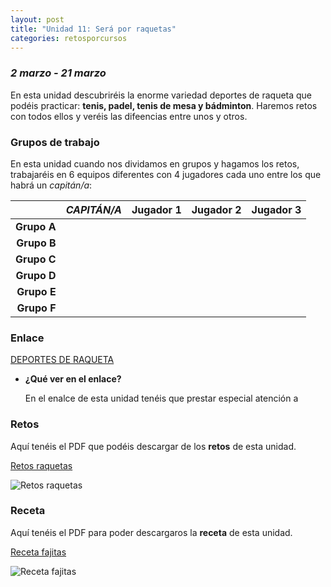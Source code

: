 ```yaml
---
layout: post
title: "Unidad 11: Será por raquetas"
categories: retosporcursos
---
```


### *2 marzo - 21 marzo*

En esta unidad descubriréis la enorme variedad deportes de raqueta que podéis practicar: **tenis, padel, tenis de mesa y bádminton**. Haremos retos con todos ellos y veréis las difeencias entre unos y otros. 

### **Grupos de trabajo**

En esta unidad cuando nos dividamos en grupos y hagamos los retos, trabajaréis en 6 equipos diferentes con 4 jugadores cada uno entre los que habrá un *capitán/a*:

|      |*CAPITÁN/A*|Jugador 1|Jugador 2|Jugador 3|
|-----:|-----:|-----:|-----:|-----:|
|**Grupo A**|      |      |      |      |
|**Grupo B**|      |      |      |      |
|**Grupo C**|      |      |      |      |
|**Grupo D**|      |      |      |      |
|**Grupo E**|      |      |      |      |
|**Grupo F**|      |      |      |      |

### **Enlace** 

[DEPORTES DE RAQUETA](https://danieledufis.github.io/deportesderaqueta/deportes-de-raqueta)

* **¿Qué ver en el enlace?**

  En el enalce de esta unidad tenéis que prestar especial atención a

### **Retos** 

Aquí tenéis el PDF que podéis descargar de los **retos** de esta unidad.

[Retos raquetas](https://danieledufis.github.io/pdfs/Raquetas-retos-4.pdf)

![Retos raquetas](https://danieledufis.github.io/images_text/Raquetas-retos-4_page-0001.jpg)

### **Receta**

Aquí tenéis el PDF para poder descargaros la **receta** de esta unidad.

[Receta fajitas](https://danieledufis.github.io/pdfs/Receta-Fajitas%20de%20Pollo.pdf)

![Receta fajitas](https://danieledufis.github.io/images_text/Fajitas%20de%20Pollo_page-0001.jpg)

[Raquetas]:../../pdfs/Raquetas-retos-4.pdf
[Fajitas]:../../pdfs/Receta-Fajitas%20de%20Pollo.pdf
